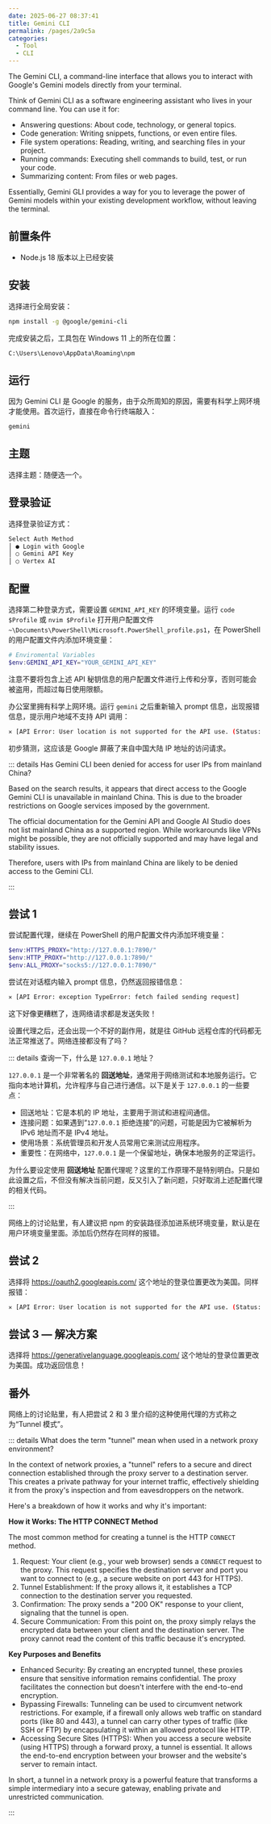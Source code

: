 ```yaml
---
date: 2025-06-27 08:37:41
title: Gemini CLI
permalink: /pages/2a9c5a
categories:
  - Tool
  - CLI
---
```


The Gemini CLI, a command-line interface that allows you to interact with Google's Gemini models directly from your terminal.

<!-- more -->

Think of Gemini CLI as a software engineering assistant who lives in your command line. You can use it for:

- Answering questions: About code, technology, or general topics.
- Code generation: Writing snippets, functions, or even entire files.
- File system operations: Reading, writing, and searching files in your project.
- Running commands: Executing shell commands to build, test, or run your code.
- Summarizing content: From files or web pages.

Essentially, Gemini GLI provides a way for you to leverage the power of Gemini models within your existing development workflow, without leaving the terminal.

## 前置条件

- Node.js 18 版本以上已经安装

## 安装

选择进行全局安装：

```sh
npm install -g @google/gemini-cli
```

完成安装之后，工具包在 Windows 11 上的所在位置：

```sh
C:\Users\Lenovo\AppData\Roaming\npm
```

## 运行

因为 Gemini CLI 是 Google 的服务，由于众所周知的原因，需要有科学上网环境才能使用。首次运行，直接在命令行终端敲入：

```sh
gemini
```

## 主题

选择主题：随便选一个。

## 登录验证

选择登录验证方式：

```sh
Select Auth Method
│ ● Login with Google
│ ○ Gemini API Key
│ ○ Vertex AI
```

## 配置

选择第二种登录方式，需要设置 `GEMINI_API_KEY` 的环境变量。运行 `code $Profile` 或 `nvim $Profile` 打开用户配置文件 `~\Documents\PowerShell\Microsoft.PowerShell_profile.ps1`，在 PowerShell 的用户配置文件内添加环境变量：

```ps1
# Enviromental Variables
$env:GEMINI_API_KEY="YOUR_GEMINI_API_KEY"
```

注意不要将包含上述 API 秘钥信息的用户配置文件进行上传和分享，否则可能会被盗用，而超过每日使用限额。

办公室里拥有科学上网环境。运行 `gemini` 之后重新输入 prompt 信息，出现报错信息，提示用户地域不支持 API 调用：

```sh
✕ [API Error: User location is not supported for the API use. (Status: FAILED_PRECONDITION)]
```

初步猜测，这应该是 Google 屏蔽了来自中国大陆 IP 地址的访问请求。

::: details Has Gemini CLI been denied for access for user IPs from mainland China?

Based on the search results, it appears that direct access to the Google Gemini CLI is unavailable in mainland China. This is due to the broader restrictions on Google services imposed by the government.

The official documentation for the Gemini API and Google AI Studio does not list mainland China as a supported region. While workarounds like VPNs might be possible, they are not officially supported and may have legal and stability issues.

Therefore, users with IPs from mainland China are likely to be denied access to the Gemini CLI.

:::

## 尝试 1

尝试配置代理，继续在 PowerShell 的用户配置文件内添加环境变量：

```ps1
$env:HTTPS_PROXY="http://127.0.0.1:7890/"
$env:HTTP_PROXY="http://127.0.0.1:7890/"
$env:ALL_PROXY="socks5://127.0.0.1:7890/"
```

尝试在对话框内输入 prompt 信息，仍然返回报错信息：

```sh
✕ [API Error: exception TypeError: fetch failed sending request]
```

这下好像更糟糕了，连网络请求都是发送失败！

设置代理之后，还会出现一个不好的副作用，就是往 GitHub 远程仓库的代码都无法正常推送了。网络连接都没有了吗？

::: details 查询一下，什么是 `127.0.0.1` 地址？

`127.0.0.1` 是一个非常著名的 **回送地址**，通常用于网络测试和本地服务运行。它指向本地计算机，允许程序与自己进行通信。以下是关于 `127.0.0.1` 的一些要点：

- 回送地址：它是本机的 IP 地址，主要用于测试和进程间通信。
- 连接问题：如果遇到“`127.0.0.1` 拒绝连接”的问题，可能是因为它被解析为 IPv6 地址而不是 IPv4 地址。
- 使用场景：系统管理员和开发人员常用它来测试应用程序。
- 重要性：在网络中，`127.0.0.1` 是一个保留地址，确保本地服务的正常运行。

为什么要设定使用 **回送地址** 配置代理呢？这里的工作原理不是特别明白。只是如此设置之后，不但没有解决当前问题，反又引入了新问题，只好取消上述配置代理的相关代码。

:::

网络上的讨论贴里，有人建议把 npm 的安装路径添加进系统环境变量，默认是在用户环境变量里面。添加后仍然存在同样的报错。

## 尝试 2

选择将 https://oauth2.googleapis.com/ 这个地址的登录位置更改为美国。同样报错：

```sh
✕ [API Error: User location is not supported for the API use. (Status: FAILED_PRECONDITION)]
```

## 尝试 3 — 解决方案

选择将 https://generativelanguage.googleapis.com/ 这个地址的登录位置更改为美国。成功返回信息！

## 番外

网络上的讨论贴里，有人把尝试 2 和 3 里介绍的这种使用代理的方式称之为“Tunnel 模式”。

::: details What does the term "tunnel" mean when used in a network proxy environment?

In the context of network proxies, a "tunnel" refers to a secure and direct connection established through the proxy server to a destination server. This creates a private pathway for your internet traffic, effectively shielding it from the proxy's inspection and from eavesdroppers on the network.

Here's a breakdown of how it works and why it's important:

**How it Works: The HTTP CONNECT Method**

The most common method for creating a tunnel is the HTTP `CONNECT` method.

1. Request: Your client (e.g., your web browser) sends a `CONNECT` request to the proxy. This request specifies the destination server and port you want to connect to (e.g., a secure website on port 443 for HTTPS).
2. Tunnel Establishment: If the proxy allows it, it establishes a TCP connection to the destination server you requested.
3. Confirmation: The proxy sends a "200 OK" response to your client, signaling that the tunnel is open.
4. Secure Communication: From this point on, the proxy simply relays the encrypted data between your client and the destination server. The proxy cannot read the content of this traffic because it's encrypted.

**Key Purposes and Benefits**

- Enhanced Security: By creating an encrypted tunnel, these proxies ensure that sensitive information remains confidential. The proxy facilitates the connection but doesn't interfere with the end-to-end encryption.
- Bypassing Firewalls: Tunneling can be used to circumvent network restrictions. For example, if a firewall only allows web traffic on standard ports (like 80 and 443), a tunnel can carry other types of traffic (like SSH or FTP) by encapsulating it within an allowed protocol like HTTP.
- Accessing Secure Sites (HTTPS): When you access a secure website (using HTTPS) through a forward proxy, a tunnel is essential. It allows the end-to-end encryption between your browser and the website's server to remain intact.

In short, a tunnel in a network proxy is a powerful feature that transforms a simple intermediary into a
secure gateway, enabling private and unrestricted communication.

:::
